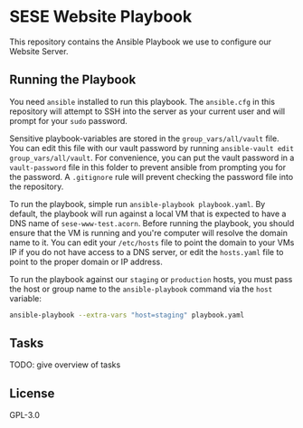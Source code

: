 # SESE Website Playbook

This repository contains the Ansible Playbook we use to configure our Website
Server.


## Running the Playbook

You need `ansible` installed to run this playbook. The `ansible.cfg` in this
repository will attempt to SSH into the server as your current user and will
prompt for your `sudo` password.

Sensitive playbook-variables are stored in the `group_vars/all/vault` file. You
can edit this file with our vault password by running `ansible-vault edit
group_vars/all/vault`. For convenience, you can put the vault password in a
`vault-password` file in this folder to prevent ansible from prompting you for
the password. A `.gitignore` rule will prevent checking the password file into
the repository.

To run the playbook, simple run `ansible-playbook playbook.yaml`. By default,
the playbook will run against a local VM that is expected to have a DNS name of
`sese-www-test.acorn`. Before running the playbook, you should ensure that the
VM is running and you're computer will resolve the domain name to it. You can
edit your `/etc/hosts` file to point the domain to your VMs IP if you do not
have access to a DNS server, or edit the `hosts.yaml` file to point to the
proper domain or IP address.

To run the playbook against our `staging` or `production` hosts, you must pass
the host or group name to the `ansible-playbook` command via the `host`
variable:

```sh
ansible-playbook --extra-vars "host=staging" playbook.yaml
```


## Tasks

TODO: give overview of tasks


## License

GPL-3.0
